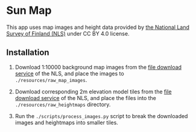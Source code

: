 # Sun Map

This app uses map images and height data provided by [the National Land Survey of Finland (NLS)](https://www.maanmittauslaitos.fi/) under CC BY 4.0 license.

## Installation

1. Download 1:10000 background map images from the [file download service](https://www.maanmittauslaitos.fi/en/e-services/open-data-file-download-service) of the NLS, and place the images to `./resources/raw_map_images`.

2. Download corresponding 2m elevation model tiles from the [file download service](https://www.maanmittauslaitos.fi/en/e-services/open-data-file-download-service) of the NLS, and place the files into the `./resources/raw_heightmaps` directory.

3. Run the `./scripts/process_images.py` script to break the downloaded images and heightmaps into smaller tiles.
